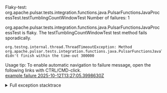         
Flaky-test: org.apache.pulsar.tests.integration.functions.java.PulsarFunctionsJavaProcessTest.testTumblingCountWindowTest
Number of failures: 1

org.apache.pulsar.tests.integration.functions.java.PulsarFunctionsJavaProcessTest is flaky. The testTumblingCountWindowTest test method fails sporadically.

```
org.testng.internal.thread.ThreadTimeoutException: Method org.apache.pulsar.tests.integration.functions.java.PulsarFunctionsJavaTest.testTumblingCountWindowTest() didn't finish within the time-out 300000
```

Usage tip: To enable automatic navigation to failure message, open the following links with CTRL/CMD-click.  
[example failure 2025-10-12T13:27:05.3998630Z](https://github.com/apache/pulsar/actions/runs/18443739797/job/52548413025#step:12:5499)  


<details>
<summary>Full exception stacktrace</summary>
<code><pre>
org.testng.internal.thread.ThreadTimeoutException: Method org.apache.pulsar.tests.integration.functions.java.PulsarFunctionsJavaTest.testTumblingCountWindowTest() didn't finish within the time-out 300000
	at java.base/jdk.internal.misc.Unsafe.park(Native Method)
	at java.base/java.util.concurrent.locks.LockSupport.park(LockSupport.java:221)
	at java.base/java.util.concurrent.CompletableFuture$Signaller.block(CompletableFuture.java:1864)
	at java.base/java.util.concurrent.ForkJoinPool.unmanagedBlock(ForkJoinPool.java:3780)
	at java.base/java.util.concurrent.ForkJoinPool.managedBlock(ForkJoinPool.java:3725)
	at java.base/java.util.concurrent.CompletableFuture.waitingGet(CompletableFuture.java:1898)
	at java.base/java.util.concurrent.CompletableFuture.get(CompletableFuture.java:2072)
	at org.apache.pulsar.tests.integration.utils.DockerUtils.runCommand(DockerUtils.java:182)
	at org.apache.pulsar.tests.integration.containers.ChaosContainer.execCmd(ChaosContainer.java:107)
	at org.apache.pulsar.tests.integration.functions.PulsarFunctionsTest.testWindowFunction(PulsarFunctionsTest.java:294)
	at org.apache.pulsar.tests.integration.functions.java.PulsarFunctionsJavaTest.testTumblingCountWindowTest(PulsarFunctionsJavaTest.java:204)
	at java.base/jdk.internal.reflect.DirectMethodHandleAccessor.invoke(DirectMethodHandleAccessor.java:103)
	at java.base/java.lang.reflect.Method.invoke(Method.java:580)
	at org.testng.internal.invokers.MethodInvocationHelper.invokeMethod(MethodInvocationHelper.java:139)
	at org.testng.internal.invokers.InvokeMethodRunnable.runOne(InvokeMethodRunnable.java:47)
	at org.testng.internal.invokers.InvokeMethodRunnable.call(InvokeMethodRunnable.java:76)
	at org.testng.internal.invokers.InvokeMethodRunnable.call(InvokeMethodRunnable.java:11)
	at java.base/java.util.concurrent.FutureTask.run(FutureTask.java:317)
	at java.base/java.util.concurrent.ThreadPoolExecutor.runWorker(ThreadPoolExecutor.java:1144)
	at java.base/java.util.concurrent.ThreadPoolExecutor$Worker.run(ThreadPoolExecutor.java:642)
	at java.base/java.lang.Thread.run(Thread.java:1583)

</pre></code>
</details>

